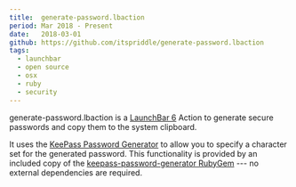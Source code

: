 ```yaml
---
title:  generate-password.lbaction
period: Mar 2018 - Present
date:   2018-03-01
github: https://github.com/itspriddle/generate-password.lbaction
tags:
  - launchbar
  - open source
  - osx
  - ruby
  - security
---
```


generate-password.lbaction is a [LaunchBar 6][] Action to generate secure
passwords and copy them to the system clipboard.

It uses the [KeePass Password Generator][] to allow you to specify a character
set for the generated password. This functionality is provided by an included
copy of the [keepass-password-generator RubyGem][] --- no external
dependencies are required.

[LaunchBar 6]: https://www.obdev.at/products/launchbar/index.html
[KeePass Password Generator]: https://keepass.info/help/base/pwgenerator.html
[keepass-password-generator RubyGem]: https://github.com/johnbintz/keepass-password-generator
